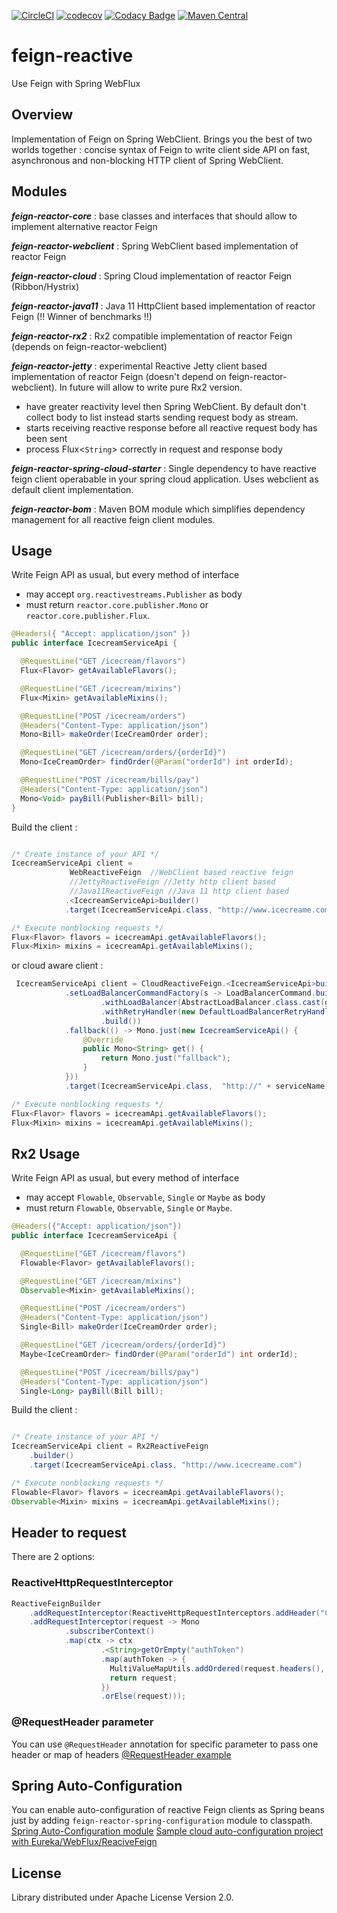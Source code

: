 
[![CircleCI](https://circleci.com/gh/Playtika/feign-reactive/tree/develop.svg?style=shield&circle-token=7436cccc44c3229204d0d94c3a1606feb02cb534)](https://circleci.com/gh/Playtika/feign-reactive/tree/develop)
[![codecov](https://codecov.io/gh/Playtika/feign-reactive/branch/develop/graph/badge.svg)](https://codecov.io/gh/Playtika/feign-reactive)
[![Codacy Badge](https://api.codacy.com/project/badge/Grade/ce80f97d24fb4371a9f71cf44e94b0b0)](https://www.codacy.com/app/PlaytikaGithub/feign-reactive?utm_source=github.com&amp;utm_medium=referral&amp;utm_content=Playtika/feign-reactive&amp;utm_campaign=Badge_Grade)
[![Maven Central](https://maven-badges.herokuapp.com/maven-central/com.playtika.reactivefeign/feign-reactor/badge.svg)](https://maven-badges.herokuapp.com/maven-central/com.playtika.reactivefeign/feign-reactor)


# feign-reactive

Use Feign with Spring WebFlux

## Overview

Implementation of Feign on Spring WebClient. Brings you the best of two worlds together : 
concise syntax of Feign to write client side API on fast, asynchronous and
non-blocking HTTP client of Spring WebClient.

## Modules
  
  **_feign-reactor-core_** : base classes and interfaces that should allow to implement alternative reactor Feign
  
  **_feign-reactor-webclient_** : Spring WebClient based implementation of reactor Feign 
  
  **_feign-reactor-cloud_** : Spring Cloud implementation of reactor Feign (Ribbon/Hystrix)
  
  **_feign-reactor-java11_** : Java 11 HttpClient based implementation of reactor Feign (!! Winner of benchmarks !!)
  
  **_feign-reactor-rx2_** : Rx2 compatible implementation of reactor Feign (depends on feign-reactor-webclient)
  
  **_feign-reactor-jetty_** : experimental Reactive Jetty client based implementation of reactor Feign (doesn't depend on feign-reactor-webclient). In future will allow to write pure Rx2 version.
  - have greater reactivity level then Spring WebClient. By default don't collect body to list instead starts sending request body as stream. 
  - starts receiving reactive response before all reactive request body has been sent
  - process Flux<`String`> correctly in request and response body  
  
   **_feign-reactor-spring-cloud-starter_** : Single dependency to have reactive feign client operabable in your spring cloud application. Uses webclient as default client implementation.
   
   **_feign-reactor-bom_** : Maven BOM module which simplifies dependency management for all reactive feign client modules.
    

## Usage

Write Feign API as usual, but every method of interface
 - may accept `org.reactivestreams.Publisher` as body
 - must return `reactor.core.publisher.Mono` or `reactor.core.publisher.Flux`.

```java
@Headers({ "Accept: application/json" })
public interface IcecreamServiceApi {

  @RequestLine("GET /icecream/flavors")
  Flux<Flavor> getAvailableFlavors();

  @RequestLine("GET /icecream/mixins")
  Flux<Mixin> getAvailableMixins();

  @RequestLine("POST /icecream/orders")
  @Headers("Content-Type: application/json")
  Mono<Bill> makeOrder(IceCreamOrder order);

  @RequestLine("GET /icecream/orders/{orderId}")
  Mono<IceCreamOrder> findOrder(@Param("orderId") int orderId);

  @RequestLine("POST /icecream/bills/pay")
  @Headers("Content-Type: application/json")
  Mono<Void> payBill(Publisher<Bill> bill);
}
```
Build the client :

```java

/* Create instance of your API */
IcecreamServiceApi client = 
             WebReactiveFeign  //WebClient based reactive feign  
             //JettyReactiveFeign //Jetty http client based
             //Java11ReactiveFeign //Java 11 http client based
            .<IcecreamServiceApi>builder()
            .target(IcecreamServiceApi.class, "http://www.icecreame.com")

/* Execute nonblocking requests */
Flux<Flavor> flavors = icecreamApi.getAvailableFlavors();
Flux<Mixin> mixins = icecreamApi.getAvailableMixins();
```

or cloud aware client :

```java
 IcecreamServiceApi client = CloudReactiveFeign.<IcecreamServiceApi>builder(WebReactiveFeign.builder())
            .setLoadBalancerCommandFactory(s -> LoadBalancerCommand.builder()
                    .withLoadBalancer(AbstractLoadBalancer.class.cast(getNamedLoadBalancer(serviceName)))
                    .withRetryHandler(new DefaultLoadBalancerRetryHandler(1, 1, true))
                    .build())
            .fallback(() -> Mono.just(new IcecreamServiceApi() {
                @Override
                public Mono<String> get() {
                    return Mono.just("fallback");
                }
            }))
            .target(IcecreamServiceApi.class,  "http://" + serviceName);

/* Execute nonblocking requests */
Flux<Flavor> flavors = icecreamApi.getAvailableFlavors();
Flux<Mixin> mixins = icecreamApi.getAvailableMixins();
```

## Rx2 Usage 

Write Feign API as usual, but every method of interface
 - may accept `Flowable`, `Observable`, `Single` or `Maybe` as body
 - must return `Flowable`, `Observable`, `Single` or `Maybe`.

```java
@Headers({"Accept: application/json"})
public interface IcecreamServiceApi {

  @RequestLine("GET /icecream/flavors")
  Flowable<Flavor> getAvailableFlavors();

  @RequestLine("GET /icecream/mixins")
  Observable<Mixin> getAvailableMixins();

  @RequestLine("POST /icecream/orders")
  @Headers("Content-Type: application/json")
  Single<Bill> makeOrder(IceCreamOrder order);

  @RequestLine("GET /icecream/orders/{orderId}")
  Maybe<IceCreamOrder> findOrder(@Param("orderId") int orderId);

  @RequestLine("POST /icecream/bills/pay")
  @Headers("Content-Type: application/json")
  Single<Long> payBill(Bill bill);
```
Build the client :

```java

/* Create instance of your API */
IcecreamServiceApi client = Rx2ReactiveFeign
    .builder()
    .target(IcecreamServiceApi.class, "http://www.icecreame.com")

/* Execute nonblocking requests */
Flowable<Flavor> flavors = icecreamApi.getAvailableFlavors();
Observable<Mixin> mixins = icecreamApi.getAvailableMixins();
```

## Header to request

There are 2 options:

### ReactiveHttpRequestInterceptor

``` java
ReactiveFeignBuilder
    .addRequestInterceptor(ReactiveHttpRequestInterceptors.addHeader("Cache-Control", "no-cache"))
    .addRequestInterceptor(request -> Mono
            .subscriberContext()
            .map(ctx -> ctx
                    .<String>getOrEmpty("authToken")
                    .map(authToken -> {
                      MultiValueMapUtils.addOrdered(request.headers(), "Authorization", authToken);
                      return request;
                    })
                    .orElse(request)));
```    

### @RequestHeader parameter
You can use `@RequestHeader` annotation for specific parameter to pass one header or map of headers
[@RequestHeader example](https://github.com/Playtika/feign-reactive/blob/develop/feign-reactor-test/feign-reactor-spring-mvc-test/src/test/java/reactivefeign/spring/mvc/allfeatures/AllFeaturesMvc.java#L64)

## Spring Auto-Configuration

You can enable auto-configuration of reactive Feign clients as Spring beans just by adding `feign-reactor-spring-configuration` module to classpath. 
[Spring Auto-Configuration module](https://github.com/Playtika/feign-reactive/tree/develop/feign-reactor-spring-configuration)
[Sample cloud auto-configuration project with Eureka/WebFlux/ReaciveFeign](https://github.com/kptfh/feign-reactive-sample)

## License

Library distributed under Apache License Version 2.0.
